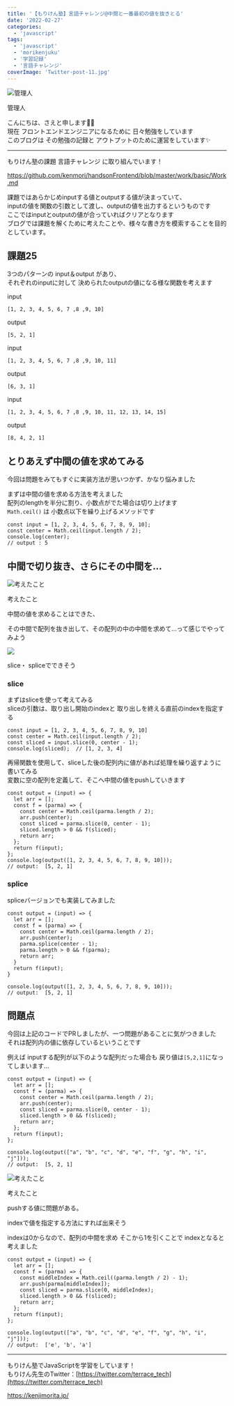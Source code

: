 ```yaml
---
title: '【もりけん塾】言語チャレンジ@中間と一番最初の値を抜きとる'
date: '2022-02-27'
categories:
  - 'javascript'
tags:
  - 'javascript'
  - 'morikenjuku'
  - '学習記録'
  - '言語チャレンジ'
coverImage: 'Twitter-post-11.jpg'
---
```


![管理人](/images/43D8A608-67A3-48E2-9600-EFFAEB7E218E_1_201_a-150x150.jpeg)

管理人

こんにちは、さえと申します👩‍💻  
現在 フロントエンドエンジニアになるために 日々勉強をしています  
このブログは その勉強の記録と アウトプットのために運営をしています✨

---

もりけん塾の課題 言語チャレンジ に取り組んでいます！

https://github.com/kenmori/handsonFrontend/blob/master/work/basic/Work.md

課題ではあらかじめinputする値とoutputする値が決まっていて、  
inputの値を関数の引数として渡し、outputの値を出力するというものです  
ここではinputとoutputの値が合っていればクリアとなります  
ブログでは課題を解くために考えたことや、様々な書き方を模索することを目的としています。

## 課題25

3つのパターンの input＆output があり、  
それぞれのinputに対して 決められたoutputの値になる様な関数を考えます

input

```
[1, 2, 3, 4, 5, 6, 7 ,8 ,9, 10]
```

output

```
[5, 2, 1]
```

input

```
[1, 2, 3, 4, 5, 6, 7 ,8 ,9, 10, 11]
```

output

```
[6, 3, 1]
```

input

```
[1, 2, 3, 4, 5, 6, 7 ,8 ,9, 10, 11, 12, 13, 14, 15]
```

output

```
[8, 4, 2, 1]
```

## とりあえず中間の値を求めてみる

今回は問題をみてもすぐに実装方法が思いつかず、かなり悩みました

まずは中間の値を求める方法を考えました  
配列のlengthを半分に割り、小数点がでた場合は切り上げます  
`Math.ceil()` は 小数点以下を繰り上げるメソッドです

```
const input = [1, 2, 3, 4, 5, 6, 7, 8, 9, 10];
const center = Math.ceil(input.length / 2);
console.log(center);
// output : 5
```

## 中間で切り抜き、さらにその中間を...

![考えたこと](/images/43D8A608-67A3-48E2-9600-EFFAEB7E218E_1_201_a-150x150.jpeg)

考えたこと

中間の値を求めることはできた、

その中間で配列を抜き出して、その配列の中の中間を求めて...って感じでやってみよう

![](/images/1-2-3-4-5-6-7-8-9-10-1-1024x576.jpg)

slice・ spliceでできそう

### slice

まずはsliceを使って考えてみる  
sliceの引数は、取り出し開始のindexと 取り出しを終える直前のindexを指定する

```
const input = [1, 2, 3, 4, 5, 6, 7, 8, 9, 10]
const center = Math.ceil(input.length / 2);
const sliced = input.slice(0, center - 1);
console.log(sliced);  // [1, 2, 3, 4]
```

再帰関数を使用して、sliceした後の配列内に値があれば処理を繰り返すように書いてみる  
変数に空の配列を定義して、そこへ中間の値をpushしていきます

```
const output = (input) => {
  let arr = [];
  const f = (parma) => {
    const center = Math.ceil(parma.length / 2);
    arr.push(center);
    const sliced = parma.slice(0, center - 1);
    sliced.length > 0 && f(sliced);
    return arr;
  };
  return f(input);
};
console.log(output([1, 2, 3, 4, 5, 6, 7, 8, 9, 10]));
// output:  [5, 2, 1]
```

### splice

spliceバージョンでも実装してみました

```
const output = (input) => {
  let arr = [];
  const f = (parma) => {
    const center = Math.ceil(parma.length / 2);
    arr.push(center);
    parma.splice(center - 1);
    parma.length > 0 && f(parma);
    return arr;
  }
  return f(input);
}

console.log(output([1, 2, 3, 4, 5, 6, 7, 8, 9, 10]));
// output:  [5, 2, 1]
```

## 問題点

今回は上記のコードでPRしましたが、一つ問題があることに気がつきました  
それは配列内の値に依存しているということです

例えば inputする配列が以下のような配列だった場合も 戻り値は`[5,2,1]`になってしまいます...

```
const output = (input) => {
  let arr = [];
  const f = (parma) => {
    const center = Math.ceil(parma.length / 2);
    arr.push(center);
    const sliced = parma.slice(0, center - 1);
    sliced.length > 0 && f(sliced);
    return arr;
  };
  return f(input);
};

console.log(output(["a", "b", "c", "d", "e", "f", "g", "h", "i", "j"]));
// output:  [5, 2, 1]
```

![考えたこと](/images/43D8A608-67A3-48E2-9600-EFFAEB7E218E_1_201_a-150x150.jpeg)

考えたこと

pushする値に問題がある。

indexで値を指定する方法にすれば出来そう

indexは0からなので、配列の中間を求め そこから1を引くことで indexとなると考えました

```
const output = (input) => {
  let arr = [];
  const f = (parma) => {
    const middleIndex = Math.ceil((parma.length / 2) - 1);
    arr.push(parma[middleIndex]);
    const sliced = parma.slice(0, middleIndex);
    sliced.length > 0 && f(sliced);
    return arr;
  };
  return f(input);
};

console.log(output(["a", "b", "c", "d", "e", "f", "g", "h", "i", "j"]));
// output:  ['e', 'b', 'a']
```

---

もりけん塾でJavaScriptを学習をしています！  
もりけん先生のTwitter：[https://twitter.com/terrace_tech](https://twitter.com/terrace_tech)

https://kenjimorita.jp/
